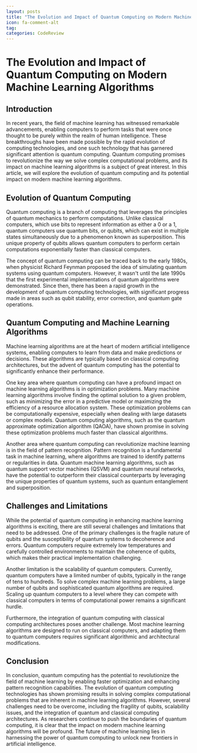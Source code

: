 ```yaml
---
layout: posts
title: "The Evolution and Impact of Quantum Computing on Modern Machine Learning Algorithms"
icon: fa-comment-alt
tag:      
categories: CodeReview
---
```



# The Evolution and Impact of Quantum Computing on Modern Machine Learning Algorithms

## Introduction

In recent years, the field of machine learning has witnessed remarkable advancements, enabling computers to perform tasks that were once thought to be purely within the realm of human intelligence. These breakthroughs have been made possible by the rapid evolution of computing technologies, and one such technology that has garnered significant attention is quantum computing. Quantum computing promises to revolutionize the way we solve complex computational problems, and its impact on machine learning algorithms is a subject of great interest. In this article, we will explore the evolution of quantum computing and its potential impact on modern machine learning algorithms.

## Evolution of Quantum Computing

Quantum computing is a branch of computing that leverages the principles of quantum mechanics to perform computations. Unlike classical computers, which use bits to represent information as either a 0 or a 1, quantum computers use quantum bits, or qubits, which can exist in multiple states simultaneously due to a phenomenon known as superposition. This unique property of qubits allows quantum computers to perform certain computations exponentially faster than classical computers.

The concept of quantum computing can be traced back to the early 1980s, when physicist Richard Feynman proposed the idea of simulating quantum systems using quantum computers. However, it wasn't until the late 1990s that the first experimental implementations of quantum algorithms were demonstrated. Since then, there has been a rapid growth in the development of quantum computing technologies, with significant progress made in areas such as qubit stability, error correction, and quantum gate operations.

## Quantum Computing and Machine Learning Algorithms

Machine learning algorithms are at the heart of modern artificial intelligence systems, enabling computers to learn from data and make predictions or decisions. These algorithms are typically based on classical computing architectures, but the advent of quantum computing has the potential to significantly enhance their performance.

One key area where quantum computing can have a profound impact on machine learning algorithms is in optimization problems. Many machine learning algorithms involve finding the optimal solution to a given problem, such as minimizing the error in a predictive model or maximizing the efficiency of a resource allocation system. These optimization problems can be computationally expensive, especially when dealing with large datasets or complex models. Quantum computing algorithms, such as the quantum approximate optimization algorithm (QAOA), have shown promise in solving these optimization problems much faster than classical algorithms.

Another area where quantum computing can revolutionize machine learning is in the field of pattern recognition. Pattern recognition is a fundamental task in machine learning, where algorithms are trained to identify patterns or regularities in data. Quantum machine learning algorithms, such as quantum support vector machines (QSVM) and quantum neural networks, have the potential to outperform their classical counterparts by leveraging the unique properties of quantum systems, such as quantum entanglement and superposition.

## Challenges and Limitations

While the potential of quantum computing in enhancing machine learning algorithms is exciting, there are still several challenges and limitations that need to be addressed. One of the primary challenges is the fragile nature of qubits and the susceptibility of quantum systems to decoherence and errors. Quantum computers require extremely low temperatures and carefully controlled environments to maintain the coherence of qubits, which makes their practical implementation challenging.

Another limitation is the scalability of quantum computers. Currently, quantum computers have a limited number of qubits, typically in the range of tens to hundreds. To solve complex machine learning problems, a large number of qubits and sophisticated quantum algorithms are required. Scaling up quantum computers to a level where they can compete with classical computers in terms of computational power remains a significant hurdle.

Furthermore, the integration of quantum computing with classical computing architectures poses another challenge. Most machine learning algorithms are designed to run on classical computers, and adapting them to quantum computers requires significant algorithmic and architectural modifications.

## Conclusion

In conclusion, quantum computing has the potential to revolutionize the field of machine learning by enabling faster optimization and enhancing pattern recognition capabilities. The evolution of quantum computing technologies has shown promising results in solving complex computational problems that are inherent in machine learning algorithms. However, several challenges need to be overcome, including the fragility of qubits, scalability issues, and the integration of quantum and classical computing architectures. As researchers continue to push the boundaries of quantum computing, it is clear that the impact on modern machine learning algorithms will be profound. The future of machine learning lies in harnessing the power of quantum computing to unlock new frontiers in artificial intelligence.
